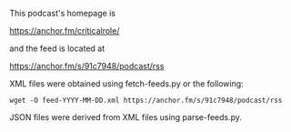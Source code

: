 This podcast's homepage is

https://anchor.fm/criticalrole/

and the feed is located at

https://anchor.fm/s/91c7948/podcast/rss

XML files were obtained using fetch-feeds.py or the following:

    wget -O feed-YYYY-MM-DD.xml https://anchor.fm/s/91c7948/podcast/rss

JSON files were derived from XML files using parse-feeds.py.
